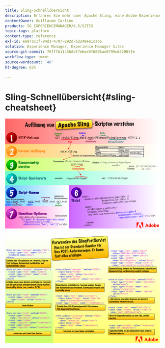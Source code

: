 ```yaml
---
title: Sling-Schnellübersicht
description: Erfahren Sie mehr über Apache Sling, eine Adobe Experience Manager-Basistechnologie, mithilfe dieses Referenzdiagramms.
contentOwner: Guillaume Carlino
products: SG_EXPERIENCEMANAGER/6.5/SITES
topic-tags: platform
content-type: reference
exl-id: ea97ac1f-84d1-4707-892d-b2249ee1cab5
solution: Experience Manager, Experience Manager Sites
source-git-commit: 76fffb11c56dbf7ebee9f6805ae0799cd32985fe
workflow-type: tm+mt
source-wordcount: '40'
ht-degree: 65%

---
```


# Sling-Schnellübersicht{#sling-cheatsheet}

![Verstehen der Auflösung des Apache Sling-Skripts.](assets/sling-cheatsheet-01.png)

![Das SlingPostServlet verwenden – dies ist der Standard-Handler für Ihre POST-Anforderungen. Er kann fast alles erledigen.](assets/sling-cheatsheet-02.png)
